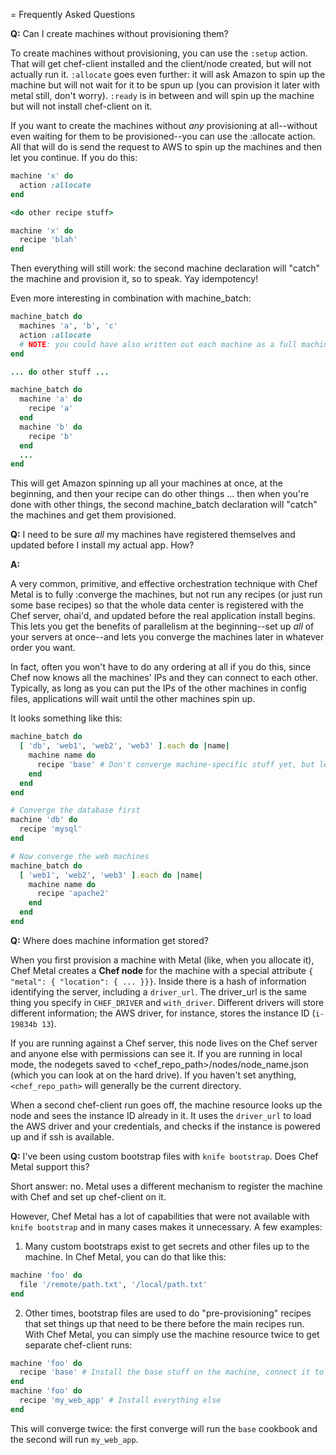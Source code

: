 = Frequently Asked Questions

**Q:** Can I create machines without provisioning them?

To create machines without provisioning, you can use the `:setup` action.  That will get chef-client installed and the client/node created, but will not actually run it.  `:allocate` goes even further: it will ask Amazon to spin up the machine but will not wait for it to be spun up (you can provision it later with metal still, don't worry).  `:ready` is in between and will spin up the machine but will not install chef-client on it.

If you want to create the machines without *any* provisioning at all--without even waiting for them to be provisioned--you can use the :allocate action.  All that will do is send the request to AWS to spin up the machines and then let you continue.  If you do this:

```ruby
machine 'x' do
  action :allocate
end

<do other recipe stuff>

machine 'x' do
  recipe 'blah'
end
```

Then everything will still work: the second machine declaration will "catch" the machine and provision it, so to speak.  Yay idempotency!

Even more interesting in combination with machine_batch:

```ruby
machine_batch do
  machines 'a', 'b', 'c'
  action :allocate
  # NOTE: you could have also written out each machine as a full machine delcaration here a la machine 'x' do ... end
end

... do other stuff ...

machine_batch do
  machine 'a' do
    recipe 'a'
  end
  machine 'b' do
    recipe 'b'
  end
  ...
end
```

This will get Amazon spinning up all your machines at once, at the beginning, and then your recipe can do other things ... then when you're done with other things, the second machine_batch declaration will "catch" the machines and get them provisioned.

**Q:** I need to be sure *all* my machines have registered themselves and updated before I install my actual app.  How?

**A:**

A very common, primitive, and effective orchestration technique with Chef Metal is to fully :converge the machines, but not run any recipes (or just run some base recipes) so that the whole data center is registered with the Chef server, ohai'd, and updated before the real application install begins.  This lets you get the benefits of parallelism at the beginning--set up *all* of your servers at once--and lets you converge the machines later in whatever order you want.

In fact, often you won't have to do any ordering at all if you do this, since Chef now knows all the machines' IPs and they can connect to each other.  Typically, as long as you can put the IPs of the other machines in config files, applications will wait until the other machines spin up.

It looks something like this:

```ruby
machine_batch do
  [ 'db', 'web1', 'web2', 'web3' ].each do |name|
    machine name do
      recipe 'base' # Don't converge machine-specific stuff yet, but let's get apt updated and stuff in parallel
    end
  end
end

# Converge the database first
machine 'db' do
  recipe 'mysql'
end

# Now converge the web machines
machine_batch do
  [ 'web1', 'web2', 'web3' ].each do |name|
    machine name do
      recipe 'apache2'
    end
  end
end
```

**Q:** Where does machine information get stored?

When you first provision a machine with Metal (like, when you allocate it), Chef Metal creates a **Chef node** for the machine with a special attribute `{ "metal": { "location": { ... }}}`. Inside there is a hash of information identifying the server, including a `driver_url`.  The driver_url is the same thing you specify in `CHEF_DRIVER` and `with_driver`.  Different drivers will store different information; the AWS driver, for instance, stores the instance ID (`i-19834b 13`).

If you are running against a Chef server, this node lives on the Chef server and anyone else with permissions can see it.  If you are running in local mode, the nodegets saved to <chef_repo_path>/nodes/node_name.json (which you can look at on the hard drive).  If you haven't set anything, `<chef_repo_path>` will generally be the current directory.

When a second chef-client run goes off, the machine resource looks up the node and sees the instance ID already in it.  It uses the `driver_url` to load the AWS driver and your credentials, and checks if the instance is powered up and if ssh is available.

**Q:** I've been using custom bootstrap files with `knife bootstrap`.  Does Chef Metal support this?

Short answer: no.  Metal uses a different mechanism to register the machine with Chef and set up chef-client on it.

However, Chef Metal has a lot of capabilities that were not available with `knife bootstrap` and in many cases makes it unnecessary.  A few examples:

1. Many custom bootstraps exist to get secrets and other files up to the machine.  In Chef Metal, you can do that like this:

```ruby
machine 'foo' do
  file '/remote/path.txt', '/local/path.txt'
end
```

2. Other times, bootstrap files are used to do "pre-provisioning" recipes that set things up that need to be there before the main recipes run.  With Chef Metal, you can simply use the machine resource twice to get separate chef-client runs:

```ruby
machine 'foo' do
  recipe 'base' # Install the base stuff on the machine, connect it to AD, etc.
end
machine 'foo' do
  recipe 'my_web_app' # Install everything else
end
```

This will converge twice: the first converge will run the `base` cookbook and the second will run `my_web_app`.
